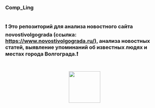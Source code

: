 ### Comp_Ling 
#
### :exclamation: Это репозиторий для анализа новостного сайта  novostivolgograda (ссылка: https://www.novostivolgograda.ru/), анализа новостных статей, выявление упоминаний об известных людях и местах города Волгограда.:exclamation:
#
<div id="header" align="center">
  <img src="https://media.giphy.com/media/M9gbBd9nbDrOTu1Mqx/giphy.gif" width="100"/>
</div>
